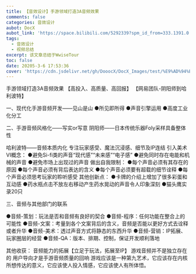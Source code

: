 ```yaml
---
title: 【音效设计】手游领域打造3A音频效果
comments: false
categories: 音效设计
aubot: DocX
aubot_link: 'https://space.bilibili.com/5292339?spm_id_from=333.1391.0.0'
tags:
  - 音效设计
  - 视频总结
excerpt: 该文章总结于WwiseTour
toc: false
date: 20205-3-6 17:53:36
cover: 'https://cdn.jsdelivr.net/gh/DooocX/DocX_Images/test/%E9%AD%94%E6%B3%95%E8%A7%89%E9%86%92.jpg'
---
```


手游领域打造3A音频效果
【高投入、高质量、高回报】
【网易团队-阴阳师到哈利波特】

一、现代化手游音频开发——见山是山
●所见即所得
●声音引擎运用
●高度工业化分工

二、手游音频风格化——写实or写意
阴阳师——日本传统乐器Foly采样具备整体性

哈利波特——音频本质内化
专注玩家感受、魔法沉浸感、细节及IP连结
引入美术VI概念：
●避免Si-fi类的声音“现代感”“未来感”“电子感”
●避免同时存在电能和机械的声音
●避免市场上出现过的声音
做出自我限制：
●每个声音必须有其存在的原因
●每个声音必须有背后表达的含义
●每个声音必须要有超载的细节诠释
●每个声音必须思考玩家的聆听感受
其他创新点：
●卡牌的介绍上增加了很多彩蛋和互动感
●药水瓶点击不放左右移动产生药水晃动的声音令人印象深刻 
●猫头鹰实录20只

三、音频与其他部门的联系

●音频-策划：玩法是否和音频有良好的契合
●音频-程序：任何功能在整合上的可能性
●音频-文案：考量到各个文案背后的含义，音频是否能以更好方式去诠释或者升华
●音频-美术：透过声音方式将静态的东西升华
●音频-营销：IP拓展、玩家圈层的经营
●音频-QA：版本、排期、控制，保证开发顺利落地

其他收获：
音频能力的拓展【立足于玩法，拓展至IP】
游戏音频并不是独立存在的
用户导向才是手游音频质量的回响
游戏应该是一种第九艺术，它应该存在内核所想传达的意义，它应该使人投入情感，它应该使人有所体悟。